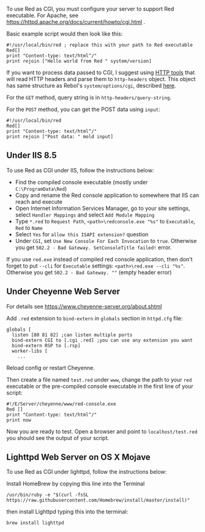 To use Red as CGI, you must configure your server to support Red executable. For Apache, see https://httpd.apache.org/docs/current/howto/cgi.html .

Basic example script would then look like this:
```red
#!/usr/local/bin/red ; replace this with your path to Red executable
Red[]
print "Content-type: text/html^/"
print rejoin ["Hello world from Red " system/version]
```

If you want to process data passed to CGI, I suggest using [HTTP tools](https://github.com/rebolek/red-tools/blob/master/http-tools.red) that will read HTTP headers and parse them to `http-headers` object. This object has same structure as Rebol's `system/options/cgi`, described [here](http://www.rebol.com/docs/cgi2.html#section-6).

For the `GET` method, query string is in `http-headers/query-string`.

For the `POST` method, you can get the POST data using `input`:

```red
#!/usr/local/bin/red
Red[]
print "Content-type: text/html^/"
print rejoin ["Post data: " mold input]
```

## Under IIS 8.5

To use Red as CGI under IIS, follow the instructions below:

* Find the compiled console executable (mostly under `C:\ProgramData\Red`)
* Copy and rename the Red console application to somewhere that IIS can reach and execute
* Open Internet Information Services Manager, go to your site settings, select `Handler Mappings` and select `Add Module Mapping`
* Type `*.red` to `Request Path`, `<path>\redconsole.exe "%s"` to `Executable`, `Red` to `Name`
* Select `Yes` for `allow this ISAPI extension?` question
* Under `CGI`, set `Use New Console For Each Invocation` to `true`. Otherwise you get `502.2 - Bad Gateway. SetConsoleTitle failed!` error.

If you use `red.exe` instead of compiled red console application, then don't forget to put `--cli` for `Executable` settings: `<path>\red.exe --cli "%s"`. Otherwise you get `502.2 - Bad Gateway. ""` (empty header error)

## Under Cheyenne Web Server

For details see https://www.cheyenne-server.org/about.shtml

Add `.red` extension to `bind-extern` in `globals` section in `httpd.cfg` file:

```red
globals [
  listen [80 81 82] ;can listen multiple ports
  bind-extern CGI to [.cgi .red] ;you can use any extension you want
  bind-extern RSP to [.rsp]
  worker-libs [
    ...
```

Reload config or restart Cheyenne.

Then create a file named `test.red` under `www`, change the path to your `red` executable or the pre-compiled console executable in the first line of your script:

```red
#!/E/Server/cheyenne/www/red-console.exe
Red []
print "Content-type: text/html^/"
print now
```

Now you are ready to test. Open a browser and point to `localhost/test.red` you should see the output of your script.


## Lighttpd Web Server on OS X Mojave

To use Red as CGI under lighttpd, follow the instructions below:

Install HomeBrew by copying this line into the Terminal

```/usr/bin/ruby -e "$(curl -fsSL https://raw.githubusercontent.com/Homebrew/install/master/install)"```

then install Lighttpd typing this into the terminal:

```brew install lighttpd```


